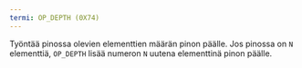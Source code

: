 ```yaml
---
termi: OP_DEPTH (0X74)
---
```


Työntää pinossa olevien elementtien määrän pinon päälle. Jos pinossa on `N` elementtiä, `OP_DEPTH` lisää numeron `N` uutena elementtinä pinon päälle.